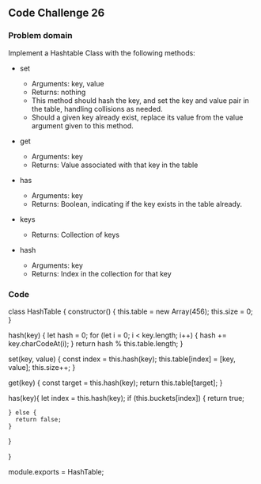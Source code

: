 ## Code Challenge 26

### Problem domain

Implement a Hashtable Class with the following methods:

* set
  * Arguments: key, value
  * Returns: nothing
  * This method should hash the key, and set the key and value pair in the table, handling collisions as needed.
  * Should a given key already exist, replace its value from the value argument given to this method.

* get
  * Arguments: key
  * Returns: Value associated with that key in the table

* has
  * Arguments: key
  * Returns: Boolean, indicating if the key exists in the table already.

* keys
  * Returns: Collection of keys

* hash
  * Arguments: key
  * Returns: Index in the collection for that key


### Code

class HashTable {
  constructor() {
    this.table = new Array(456);
    this.size = 0;
  }

  hash(key) {
    let hash = 0;
    for (let i = 0; i < key.length; i++) {
      hash += key.charCodeAt(i);
    }
    return hash % this.table.length;
  }

  set(key, value) {
    const index = this.hash(key);
    this.table[index] = [key, value];
    this.size++;
  }

  get(key) {
    const target = this.hash(key);
    return this.table[target];
  }

  has(key){
    let index = this.hash(key);
    if (this.buckets[index]) {
      return true;

    } else {
      return false;
    }

  }

}

module.exports = HashTable;

